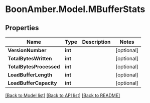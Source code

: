 # BoonAmber.Model.MBufferStats

## Properties

Name | Type | Description | Notes
------------ | ------------- | ------------- | -------------
**VersionNumber** | **int** |  | [optional] 
**TotalBytesWritten** | **int** |  | [optional] 
**TotalBytesProcessed** | **int** |  | [optional] 
**LoadBufferLength** | **int** |  | [optional] 
**LoadBufferCapacity** | **int** |  | [optional] 

[[Back to Model list]](../README.md#documentation-for-models) [[Back to API list]](../README.md#documentation-for-api-endpoints) [[Back to README]](../README.md)

